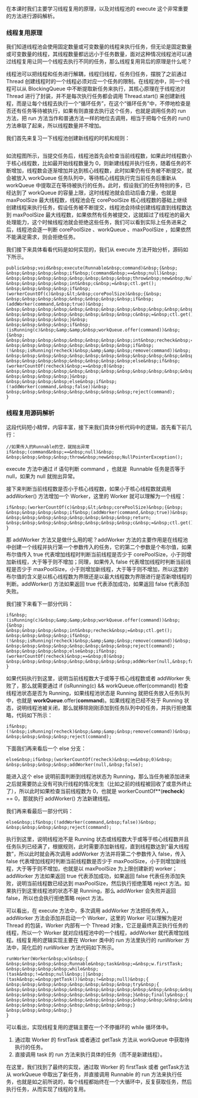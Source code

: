 
在本课时我们主要学习线程复用的原理，以及对线程池的 execute 这个非常重要的方法进行源码解析。

### 线程复用原理

我们知道线程池会使用固定数量或可变数量的线程来执行任务，但无论是固定数量或可变数量的线程，其线程数量都远远小于任务数量，面对这种情况线程池可以通过线程复用让同一个线程去执行不同的任务，那么线程复用背后的原理是什么呢？

线程池可以把线程和任务进行解耦，线程归线程，任务归任务，摆脱了之前通过 Thread 创建线程时的一个线程必须对应一个任务的限制。在线程池中，同一个线程可以从 BlockingQueue 中不断提取新任务来执行，其核心原理在于线程池对 Thread 进行了封装，并不是每次执行任务都会调用 Thread.start() 来创建新线程，而是让每个线程去执行一个“循环任务”，在这个“循环任务”中，不停地检查是否还有任务等待被执行，如果有则直接去执行这个任务，也就是调用任务的 run 方法，把 run 方法当作和普通方法一样的地位去调用，相当于把每个任务的 run() 方法串联了起来，所以线程数量并不增加。

我们首先来复习一下线程池创建新线程的时机和规则：

<img src="https://s0.lgstatic.com/i/image3/M01/58/3A/CgpOIF33U12AesvCAAC4vEMOXQ4044.png" alt="">

如流程图所示，当提交任务后，线程池首先会检查当前线程数，如果此时线程数小于核心线程数，比如最开始线程数量为 0，则新建线程并执行任务，随着任务的不断增加，线程数会逐渐增加并达到核心线程数，此时如果仍有任务被不断提交，就会被放入 workQueue 任务队列中，等待核心线程执行完当前任务后重新从 workQueue 中提取正在等待被执行的任务。此时，假设我们的任务特别的多，已经达到了 workQueue 的容量上限，这时线程池就会启动后备力量，也就是 maxPoolSize 最大线程数，线程池会在 corePoolSize 核心线程数的基础上继续创建线程来执行任务，假设任务被不断提交，线程池会持续创建线程直到线程数达到 maxPoolSize 最大线程数，如果依然有任务被提交，这就超过了线程池的最大处理能力，这个时候线程池就会拒绝这些任务，我们可以看到实际上任务进来之后，线程池会逐一判断 corePoolSize 、workQueue 、maxPoolSize ，如果依然不能满足需求，则会拒绝任务。

我们接下来具体看看代码是如何实现的，我们从 execute 方法开始分析，源码如下所示。

```
public&nbsp;void&nbsp;execute(Runnable&nbsp;command)&nbsp;{&nbsp;
&nbsp;&nbsp;&nbsp;&nbsp;if&nbsp;(command&nbsp;==&nbsp;null)&nbsp;
&nbsp;&nbsp;&nbsp;&nbsp;&nbsp;&nbsp;&nbsp;&nbsp;throw&nbsp;new&nbsp;NullPointerException();
&nbsp;&nbsp;&nbsp;&nbsp;int&nbsp;c&nbsp;=&nbsp;ctl.get();
&nbsp;&nbsp;&nbsp;&nbsp;if&nbsp;(workerCountOf(c)&nbsp;&lt;&nbsp;corePoolSize)&nbsp;{&nbsp;
&nbsp;&nbsp;&nbsp;&nbsp;&nbsp;&nbsp;&nbsp;&nbsp;if&nbsp;(addWorker(command,&nbsp;true))&nbsp;
&nbsp;&nbsp;&nbsp;&nbsp;&nbsp;&nbsp;&nbsp;&nbsp;&nbsp;&nbsp;&nbsp;&nbsp;return;
&nbsp;&nbsp;&nbsp;&nbsp;&nbsp;&nbsp;&nbsp;&nbsp;c&nbsp;=&nbsp;ctl.get();
&nbsp;&nbsp;&nbsp;&nbsp;}&nbsp;
&nbsp;&nbsp;&nbsp;&nbsp;if&nbsp;(isRunning(c)&nbsp;&amp;&amp;&nbsp;workQueue.offer(command))&nbsp;{&nbsp;
&nbsp;&nbsp;&nbsp;&nbsp;&nbsp;&nbsp;&nbsp;&nbsp;int&nbsp;recheck&nbsp;=&nbsp;ctl.get();
&nbsp;&nbsp;&nbsp;&nbsp;&nbsp;&nbsp;&nbsp;&nbsp;if&nbsp;(!&nbsp;isRunning(recheck)&nbsp;&amp;&amp;&nbsp;remove(command))&nbsp;
&nbsp;&nbsp;&nbsp;&nbsp;&nbsp;&nbsp;&nbsp;&nbsp;&nbsp;&nbsp;&nbsp;&nbsp;reject(command);
&nbsp;&nbsp;&nbsp;&nbsp;&nbsp;&nbsp;&nbsp;&nbsp;else&nbsp;if&nbsp;(workerCountOf(recheck)&nbsp;==&nbsp;0)&nbsp;
&nbsp;&nbsp;&nbsp;&nbsp;&nbsp;&nbsp;&nbsp;&nbsp;&nbsp;&nbsp;&nbsp;&nbsp;addWorker(null,&nbsp;false);
&nbsp;&nbsp;&nbsp;&nbsp;}&nbsp;
&nbsp;&nbsp;&nbsp;&nbsp;else&nbsp;if&nbsp;(!addWorker(command,&nbsp;false))&nbsp;
&nbsp;&nbsp;&nbsp;&nbsp;&nbsp;&nbsp;&nbsp;&nbsp;reject(command);
}

```

### 线程复用源码解析

这段代码短小精悍，内容丰富，接下来我们具体分析代码中的逻辑，首先看下前几行：

```
//如果传入的Runnable的空，就抛出异常
if&nbsp;(command&nbsp;==&nbsp;null)&nbsp;
&nbsp;&nbsp;&nbsp;&nbsp;throw&nbsp;new&nbsp;NullPointerException();

```

execute 方法中通过 if 语句判断 command ，也就是 &nbsp;Runnable 任务是否等于 null，如果为 null 就抛出异常。

接下来判断当前线程数是否小于核心线程数，如果小于核心线程数就调用 addWorker() 方法增加一个 Worker，这里的 Worker 就可以理解为一个线程：

```
if&nbsp;(workerCountOf(c)&nbsp;&lt;&nbsp;corePoolSize)&nbsp;{&nbsp;
&nbsp;&nbsp;&nbsp;&nbsp;if&nbsp;(addWorker(command,&nbsp;true))&nbsp;
&nbsp;&nbsp;&nbsp;&nbsp;&nbsp;&nbsp;&nbsp;&nbsp;return;
&nbsp;&nbsp;&nbsp;&nbsp;&nbsp;&nbsp;&nbsp;&nbsp;c&nbsp;=&nbsp;ctl.get();
}

```

那 addWorker 方法又是做什么用的呢？addWorker 方法的主要作用是在线程池中创建一个线程并执行第一个参数传入的任务，它的第二个参数是个布尔值，如果布尔值传入 true 代表增加线程时判断当前线程是否少于 corePoolSize，小于则增加新线程，大于等于则不增加；同理，如果传入 false 代表增加线程时判断当前线程是否少于 maxPoolSize，小于则增加新线程，大于等于则不增加，所以这里的布尔值的含义是以核心线程数为界限还是以最大线程数为界限进行是否新增线程的判断。addWorker() 方法如果返回 true 代表添加成功，如果返回 false 代表添加失败。

我们接下来看下一部分代码：

```
if&nbsp;(isRunning(c)&nbsp;&amp;&amp;&nbsp;workQueue.offer(command))&nbsp;{&nbsp;
&nbsp;&nbsp;&nbsp;&nbsp;int&nbsp;recheck&nbsp;=&nbsp;ctl.get();
&nbsp;&nbsp;&nbsp;&nbsp;if&nbsp;(!&nbsp;isRunning(recheck)&nbsp;&amp;&amp;&nbsp;remove(command))&nbsp;
&nbsp;&nbsp;&nbsp;&nbsp;&nbsp;&nbsp;&nbsp;&nbsp;reject(command);
&nbsp;&nbsp;&nbsp;&nbsp;else&nbsp;if&nbsp;(workerCountOf(recheck)&nbsp;==&nbsp;0)&nbsp;
&nbsp;&nbsp;&nbsp;&nbsp;&nbsp;&nbsp;&nbsp;&nbsp;addWorker(null,&nbsp;false);
}

```

如果代码执行到这里，说明当前线程数大于或等于核心线程数或者 addWorker 失败了，那么就需要通过 if (isRunning(c) &amp;&amp; workQueue.offer(command)) 检查线程池状态是否为 Running，如果线程池状态是 Running 就把任务放入任务队列中，也就是 **workQueue**.offer(**command**)。如果线程池已经不处于 Running 状态，说明线程池被关闭，那么就移除刚刚添加到任务队列中的任务，并执行拒绝策略，代码如下所示：

```
if&nbsp;(!&nbsp;isRunning(recheck)&nbsp;&amp;&amp;&nbsp;remove(command))&nbsp;
&nbsp;&nbsp;&nbsp;&nbsp;reject(command);

```

下面我们再来看后一个 else 分支：

```
else&nbsp;if&nbsp;(workerCountOf(recheck)&nbsp;==&nbsp;0)&nbsp;
&nbsp;&nbsp;&nbsp;&nbsp;addWorker(null,&nbsp;false);

```

能进入这个 else 说明前面判断到线程池状态为 Running，那么当任务被添加进来之后就需要防止没有可执行线程的情况发生（比如之前的线程被回收了或意外终止了），所以此时如果检查当前线程数为 0，也就是 workerCountOf**(**recheck**) ==&nbsp;0，那就执行 addWorker() 方法新建线程。

我们再来看最后一部分代码：

```
else&nbsp;if&nbsp;(!addWorker(command,&nbsp;false))&nbsp;
&nbsp;&nbsp;&nbsp;&nbsp;reject(command);

```

执行到这里，说明线程池不是 Running 状态或线程数大于或等于核心线程数并且任务队列已经满了，根据规则，此时需要添加新线程，直到线程数达到“最大线程数”，所以此时就会再次调用 addWorker 方法并将第二个参数传入 false，传入 false 代表增加线程时判断当前线程数是否少于 maxPoolSize，小于则增加新线程，大于等于则不增加，也就是以 maxPoolSize 为上限创建新的 worker；addWorker 方法如果返回 true 代表添加成功，如果返回 false 代表任务添加失败，说明当前线程数已经达到 maxPoolSize，然后执行拒绝策略 reject 方法。如果执行到这里线程池的状态不是 Running，那么 addWorker 会失败并返回 false，所以也会执行拒绝策略 reject 方法。

可以看出，在 execute 方法中，多次调用 addWorker 方法把任务传入，addWorker 方法会添加并启动一个 Worker，这里的 Worker 可以理解为是对 Thread 的包装，Worker 内部有一个 Thread 对象，它正是最终真正执行任务的线程，所以一个 Worker 就对应线程池中的一个线程，addWorker 就代表增加线程。线程复用的逻辑实现主要在 Worker 类中的 run 方法里执行的 runWorker 方法中，简化后的 runWorker 方法代码如下所示。

```
runWorker(Worker&nbsp;w)&nbsp;{
&nbsp;&nbsp;&nbsp;&nbsp;Runnable&nbsp;task&nbsp;=&nbsp;w.firstTask;
&nbsp;&nbsp;&nbsp;&nbsp;while&nbsp;(task&nbsp;!=&nbsp;null&nbsp;||&nbsp;(task&nbsp;=&nbsp;getTask())&nbsp;!=&nbsp;null)&nbsp;{
&nbsp;&nbsp;&nbsp;&nbsp;&nbsp;&nbsp;&nbsp;&nbsp;try&nbsp;{
&nbsp;&nbsp;&nbsp;&nbsp;&nbsp;&nbsp;&nbsp;&nbsp;&nbsp;&nbsp;&nbsp;&nbsp;task.run();
&nbsp;&nbsp;&nbsp;&nbsp;&nbsp;&nbsp;&nbsp;&nbsp;}&nbsp;finally&nbsp;{
&nbsp;&nbsp;&nbsp;&nbsp;&nbsp;&nbsp;&nbsp;&nbsp;&nbsp;&nbsp;&nbsp;&nbsp;task&nbsp;=&nbsp;null;
&nbsp;&nbsp;&nbsp;&nbsp;&nbsp;&nbsp;&nbsp;&nbsp;}
&nbsp;&nbsp;&nbsp;&nbsp;}
}

```

可以看出，实现线程复用的逻辑主要在一个不停循环的 while 循环体中。

1. 通过取 Worker 的 firstTask 或者通过 getTask 方法从 workQueue 中获取待执行的任务。
1. 直接调用 task 的 run 方法来执行具体的任务（而不是新建线程）。

在这里，我们找到了最终的实现，通过取 Worker 的 firstTask 或者 getTask方法从 workQueue 中取出了新任务，并直接调用 Runnable 的 run 方法来执行任务，也就是如之前所说的，每个线程都始终在一个大循环中，反复获取任务，然后执行任务，从而实现了线程的复用。
